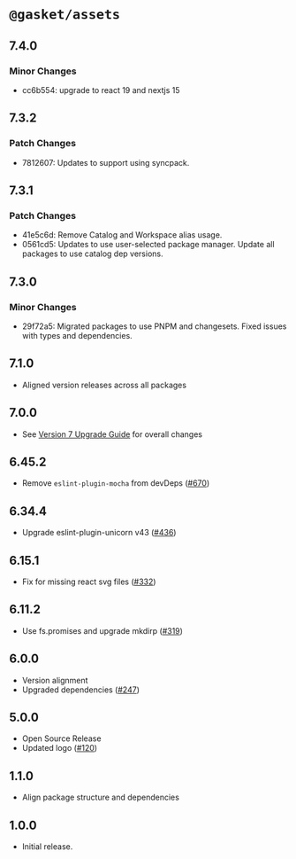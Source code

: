 # `@gasket/assets`

## 7.4.0

### Minor Changes

- cc6b554: upgrade to react 19 and nextjs 15

## 7.3.2

### Patch Changes

- 7812607: Updates to support using syncpack.

## 7.3.1

### Patch Changes

- 41e5c6d: Remove Catalog and Workspace alias usage.
- 0561cd5: Updates to use user-selected package manager. Update all packages to use catalog dep versions.

## 7.3.0

### Minor Changes

- 29f72a5: Migrated packages to use PNPM and changesets. Fixed issues with types and dependencies.

## 7.1.0

- Aligned version releases across all packages

## 7.0.0

- See [Version 7 Upgrade Guide] for overall changes

## 6.45.2

- Remove `eslint-plugin-mocha` from devDeps ([#670])

## 6.34.4

- Upgrade eslint-plugin-unicorn v43 ([#436])

## 6.15.1

- Fix for missing react svg files ([#332])

## 6.11.2

- Use fs.promises and upgrade mkdirp ([#319])

## 6.0.0

- Version alignment
- Upgraded dependencies ([#247])

## 5.0.0

- Open Source Release
- Updated logo ([#120])

## 1.1.0

- Align package structure and dependencies

## 1.0.0

- Initial release.

[Version 7 Upgrade Guide]: /docs/upgrade-to-7.md
[#120]: https://github.com/godaddy/gasket/pull/120
[#247]: https://github.com/godaddy/gasket/pull/247
[#319]: https://github.com/godaddy/gasket/pull/319
[#332]: https://github.com/godaddy/gasket/pull/332
[#436]: https://github.com/godaddy/gasket/pull/436
[#670]: https://github.com/godaddy/gasket/pull/670
